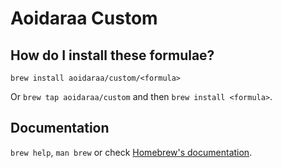 # Aoidaraa Custom

## How do I install these formulae?

`brew install aoidaraa/custom/<formula>`

Or `brew tap aoidaraa/custom` and then `brew install <formula>`.

## Documentation

`brew help`, `man brew` or check [Homebrew's documentation](https://docs.brew.sh).
